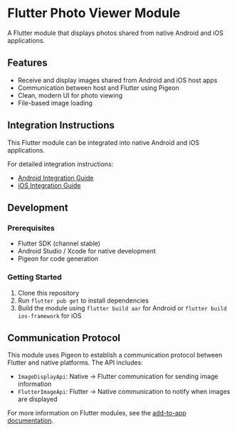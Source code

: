 # Flutter Photo Viewer Module

A Flutter module that displays photos shared from native Android and iOS applications.

## Features

- Receive and display images shared from Android and iOS host apps
- Communication between host and Flutter using Pigeon
- Clean, modern UI for photo viewing
- File-based image loading

## Integration Instructions

This Flutter module can be integrated into native Android and iOS applications.

For detailed integration instructions:

- [Android Integration Guide](android_outer.md)
- [iOS Integration Guide](ios_outer.md)

## Development

### Prerequisites

- Flutter SDK (channel stable)
- Android Studio / Xcode for native development
- Pigeon for code generation

### Getting Started

1. Clone this repository
2. Run `flutter pub get` to install dependencies
3. Build the module using `flutter build aar` for Android or `flutter build ios-framework` for iOS

## Communication Protocol

This module uses Pigeon to establish a communication protocol between Flutter and native platforms. The API includes:

- `ImageDisplayApi`: Native → Flutter communication for sending image information
- `FlutterImageApi`: Flutter → Native communication to notify when images are displayed

For more information on Flutter modules, see the [add-to-app documentation](https://flutter.dev/to/add-to-app).